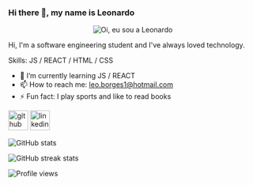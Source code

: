 ### Hi there 👋, my name is Leonardo

<p align="center">
  <img src="https://github.com/wolkenxp/wolkenxp/main/assets/Leonardo.gif" alt="Oi, eu sou a Leonardo">
</p>

Hi, I'm a software engineering student and I've always loved technology.

Skills: JS / REACT / HTML / CSS

- 🌱 I’m currently learning JS / REACT 
- 📫 How to reach me: leo.borges1@hotmail.com 
- ⚡ Fun fact: I play sports and like to read books 


[<img src='https://cdn.jsdelivr.net/npm/simple-icons@3.0.1/icons/github.svg' alt='github' height='40'>](https://github.com/wolkenxp)  [<img src='https://cdn.jsdelivr.net/npm/simple-icons@3.0.1/icons/linkedin.svg' alt='linkedin' height='40'>](https://www.linkedin.com/in/https://www.linkedin.com/in/leonardo-lopes-18b3bb176//)  

![GitHub stats](https://github-readme-stats.vercel.app/api?username=wolkenxp&show_icons=true)  

![GitHub streak stats](https://github-readme-streak-stats.herokuapp.com/?user=wolkenxp)  

![Profile views](https://gpvc.arturio.dev/wolkenxp)